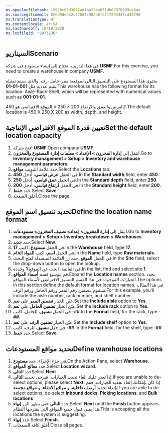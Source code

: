 ```yaml
---
ms.openlocfilehash: 15930c02d3842ad1ba234e671db69878999ce8ae
ms.sourcegitcommit: 82ed9ded42c47064c90ab6fe717893447cd48796
ms.translationtype: HT
ms.contentlocale: ar-SA
ms.lasthandoff: 10/19/2020
ms.locfileid: "6073236"
---
```

## <a name="scenario"></a><span data-ttu-id="79d5f-101">السيناريو</span><span class="sxs-lookup"><span data-stu-id="79d5f-101">Scenario</span></span>

<span data-ttu-id="79d5f-102">في هذا التدريب، تحتاج إلى إنشاء مستودع في شركة **USMF**.</span><span class="sxs-lookup"><span data-stu-id="79d5f-102">For this exercise, you need to create a warehouse in company **USMF**.</span></span> 

<span data-ttu-id="79d5f-103">يحتوي هذا المستودع على التنسيق التالي لموقعه: ممر-حامل-رف، والذي سيتم تمثيله بقيم عددية مثل **001-01-01**.</span><span class="sxs-lookup"><span data-stu-id="79d5f-103">This warehouse has the following format for its location: Aisle-Rack-Shelf, which will be represented with numerical values such as **001-01-01**.</span></span> 

<span data-ttu-id="79d5f-104">الموقع الافتراضي هو 450‎ × 250 × 200 كالعرض والعمق والارتفاع.</span><span class="sxs-lookup"><span data-stu-id="79d5f-104">The default location is 450 X 250 X 200 as width, depth, and height.</span></span> 

## <a name="set-the-default-location-capacity"></a><span data-ttu-id="79d5f-105">تعيين قدرة الموقع الافتراضي الإنتاجية</span><span class="sxs-lookup"><span data-stu-id="79d5f-105">Set the default location capacity</span></span> 

1.  <span data-ttu-id="79d5f-106">افتح شركة **USMF**.</span><span class="sxs-lookup"><span data-stu-id="79d5f-106">Open company **USMF**.</span></span>
2.  <span data-ttu-id="79d5f-107">انتقل إلى **إدارة المخزون > الإعداد > معلمات إدارة المستودع والمخزون**.</span><span class="sxs-lookup"><span data-stu-id="79d5f-107">Go to **Inventory management > Setup > Inventory and warehouse management parameters**.</span></span>
3.  <span data-ttu-id="79d5f-108">حدد علامة التبويب **مواقع**.</span><span class="sxs-lookup"><span data-stu-id="79d5f-108">Select the **Locations** tab.</span></span>
4.  <span data-ttu-id="79d5f-109">في الحقل **عرض قياسي**، أدخل **450**.</span><span class="sxs-lookup"><span data-stu-id="79d5f-109">In the **Standard width** field, enter **450**.</span></span>
5.  <span data-ttu-id="79d5f-110">في الحقل **عمق قياسي**، أدخل **250**.</span><span class="sxs-lookup"><span data-stu-id="79d5f-110">In the **Standard depth** field, enter **250**.</span></span>
6.  <span data-ttu-id="79d5f-111">في الحقل **ارتفاع قياسي**، أدخل **200**.</span><span class="sxs-lookup"><span data-stu-id="79d5f-111">In the **Standard height** field, enter **200**.</span></span>
7.  <span data-ttu-id="79d5f-112">حدد **حفظ**.</span><span class="sxs-lookup"><span data-stu-id="79d5f-112">Select **Save**.</span></span>
8.  <span data-ttu-id="79d5f-113">أغلق الصفحة.</span><span class="sxs-lookup"><span data-stu-id="79d5f-113">Close the page.</span></span>

## <a name="define-the-location-name-format"></a><span data-ttu-id="79d5f-114">تحديد تنسيق اسم الموقع</span><span class="sxs-lookup"><span data-stu-id="79d5f-114">Define the location name format</span></span> 

1.  <span data-ttu-id="79d5f-115">انتقل إلى **إدارة المخزون> إعداد> تصنيف المخزون> مستودعات**.</span><span class="sxs-lookup"><span data-stu-id="79d5f-115">Go to **Inventory management > Setup > Inventory breakdown > Warehouses**.</span></span>
2.  <span data-ttu-id="79d5f-116">حدد **جديد**.</span><span class="sxs-lookup"><span data-stu-id="79d5f-116">Select **New**.</span></span>
3.  <span data-ttu-id="79d5f-117">في الحقل **مستودع**، اكتب **17**.</span><span class="sxs-lookup"><span data-stu-id="79d5f-117">In the **Warehouse** field, type **17**.</span></span>
4.  <span data-ttu-id="79d5f-118">في الحقل **اسم**، اكتب **المواد الخام**.</span><span class="sxs-lookup"><span data-stu-id="79d5f-118">In the **Name** field, type **Raw materials**.</span></span>
5.  <span data-ttu-id="79d5f-119">في الحقل **الموقع**، حدد زر القائمة المنسدلة لفتح البحث.</span><span class="sxs-lookup"><span data-stu-id="79d5f-119">In the **Site** field, select the drop-down button to open the lookup.</span></span>
6.  <span data-ttu-id="79d5f-120">في القائمة، ابحث عن الموقع **1** وحدده.</span><span class="sxs-lookup"><span data-stu-id="79d5f-120">In the list, find and select site **1**.</span></span>
7.  <span data-ttu-id="79d5f-121">قم بتوسيع قسم **أسماء المواقع**.</span><span class="sxs-lookup"><span data-stu-id="79d5f-121">Expand the **Location names** section.</span></span> <span data-ttu-id="79d5f-122">تحدد الخيارات الموجودة في هذا القسم التنسيق الافتراضي لأسماء المواقع.</span><span class="sxs-lookup"><span data-stu-id="79d5f-122">The options in this section define the default format for location names.</span></span> <span data-ttu-id="79d5f-123">في هذا المثال، ستقوم بتضمين رقم الممر ورقم الحامل ورقم الرف.</span><span class="sxs-lookup"><span data-stu-id="79d5f-123">For this example, you'll include the aisle number, rack number, and shelf number.</span></span>
8.  <span data-ttu-id="79d5f-124">عيّن الخيار **تضمين الممر** على **نعم**.</span><span class="sxs-lookup"><span data-stu-id="79d5f-124">Set the **Include aisle** option to **Yes**.</span></span>
9.  <span data-ttu-id="79d5f-125">عيّن الخيار **تضمين الحامل** على **نعم**.</span><span class="sxs-lookup"><span data-stu-id="79d5f-125">Set the **Include rack** option to **Yes**.</span></span>
10. <span data-ttu-id="79d5f-126">في الحقل **تنسيق**، للحامل، اكتب **-##**.</span><span class="sxs-lookup"><span data-stu-id="79d5f-126">In the **Format** field, for the rack, type **-##**.</span></span>
11. <span data-ttu-id="79d5f-127">عيّن الخيار **تضمين الرف** على **نعم**.</span><span class="sxs-lookup"><span data-stu-id="79d5f-127">Set the **Include shelf** option to **Yes**.</span></span>
12. <span data-ttu-id="79d5f-128">في حقل **تنسيق**، للرف، اكتب **-##**.</span><span class="sxs-lookup"><span data-stu-id="79d5f-128">In the **Format** field, for the shelf, type **-##**.</span></span>
13. <span data-ttu-id="79d5f-129">حدد **حفظ**.</span><span class="sxs-lookup"><span data-stu-id="79d5f-129">Select **Save**.</span></span>

## <a name="define-warehouse-locations"></a><span data-ttu-id="79d5f-130">تحديد مواقع المستودعات</span><span class="sxs-lookup"><span data-stu-id="79d5f-130">Define warehouse locations</span></span> ##

1.  <span data-ttu-id="79d5f-131">في جزء الإجراء، حدد **مستودع**.</span><span class="sxs-lookup"><span data-stu-id="79d5f-131">On the Action Pane, select **Warehouse**.</span></span>
2.  <span data-ttu-id="79d5f-132">حدد **معالج المواقع**.</span><span class="sxs-lookup"><span data-stu-id="79d5f-132">Select **Location wizard**.</span></span>
3.  <span data-ttu-id="79d5f-133">حدد **التالي**</span><span class="sxs-lookup"><span data-stu-id="79d5f-133">Select **Next**</span></span>
4.  <span data-ttu-id="79d5f-134">إذا تعذر عليك إلغاء تحديد الخيارات، فيرجى تحديد **التالي**.</span><span class="sxs-lookup"><span data-stu-id="79d5f-134">If you are unable to de-select options, please select **Next**.</span></span> <span data-ttu-id="79d5f-135">إذا كان بإمكانك إلغاء تحديد الخيارات، فقم بإلغاء تحديد **أرصف داخلية**، و **مواقع الانتقاء**، و **مواقع مجمعة**</span><span class="sxs-lookup"><span data-stu-id="79d5f-135">If you are able to de-select options, de-select **Inbound docks**, **Picking locations**, and **Bulk locations**</span></span> 
6.  <span data-ttu-id="79d5f-136">حدد **التالي** حتى يظهر الزر **إنهاء**.</span><span class="sxs-lookup"><span data-stu-id="79d5f-136">Select **Next** until the **Finish** button appears.</span></span> <span data-ttu-id="79d5f-137">هذا يعني قبول جميع المواقع التي يقترحها النظام.</span><span class="sxs-lookup"><span data-stu-id="79d5f-137">This is accepting all the locations the system is suggesting.</span></span> 
14. <span data-ttu-id="79d5f-138">حدد **إنهاء**.</span><span class="sxs-lookup"><span data-stu-id="79d5f-138">Select **Finish**.</span></span>
15. <span data-ttu-id="79d5f-139">أغلق كافة الصفحات.</span><span class="sxs-lookup"><span data-stu-id="79d5f-139">Close all pages.</span></span>

 


